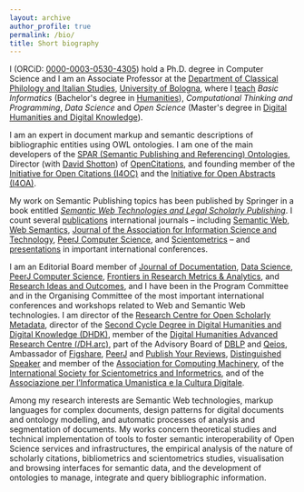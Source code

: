 ```yaml
---
layout: archive
author_profile: true
permalink: /bio/
title: Short biography
---
```


I (ORCiD: [0000-0003-0530-4305](https://orcid.org/0000-0003-0530-4305)) hold a Ph.D. degree in Computer Science and I am an Associate Professor at the [Department of Classical Philology and Italian Studies](http://www.ficlit.unibo.it/), [University of Bologna](http://www.unibo.it/en), where I [teach](https://www.unibo.it/sitoweb/silvio.peroni/teachings) *Basic Informatics* (Bachelor's degree in [Humanities](https://corsi.unibo.it/1cycle/Humanities)), *Computational Thinking and Programming*, *Data Science* and *Open Science* (Master's degree in [Digital Humanities and Digital Knowledge](https://corsi.unibo.it/2cycle/DigitalHumanitiesKnowledge)). 

I am an expert in document markup and semantic descriptions of bibliographic entities using OWL ontologies. I am one of the main developers of the [SPAR (Semantic Publishing and Referencing) Ontologies](http://www.sparontologies.net), Director (with [David Shotton](https://twitter.com/dshotton)) of [OpenCitations](http://opencitations.net), and founding member of the [Initiative for Open Citations (I4OC)](https://i4oc.org) and the [Initiative for Open Abstracts (I4OA)](https://i4oa.org).

My work on Semantic Publishing topics has been published by Springer in a book entitled *[Semantic Web Technologies and Legal Scholarly Publishing](http://www.springer.com/it/book/9783319047768)*. I count several [publications](/pub/) international journals – including [Semantic Web](http://www.semantic-web-journal.net/), [Web Semantics](https://www.journals.elsevier.com/journal-of-web-semantics/), [Journal of the Association for Information Science and Technology](http://onlinelibrary.wiley.com/journal/10.1002/(ISSN)2330-1643), [PeerJ Computer Science](https://peerj.com/computer-science/), and [Scientometrics](https://link.springer.com/journal/11192) – and [presentations](/tlk/) in important international conferences. 

I am an Editorial Board member of [Journal of Documentation](https://www.emerald.com/insight/publication/issn/0022-0418), [Data Science](https://datasciencehub.net/), [PeerJ Computer Science](https://peerj.com/computer-science/), [Frontiers in Research Metrics & Analytics](https://www.frontiersin.org/journals/research-metrics-and-analytics), and [Research Ideas and Outcomes](https://riojournal.com/), and I have been in the Program Committee and in the Organising Committee of the most important international conferences and workshops related to Web and Semantic Web technologies. I am director of the [Research Centre for Open Scholarly Metadata](https://openscholarlymetadata.org), director of the [Second Cycle Degree in Digital Humanities and Digital Knowledge (DHDK)](https://corsi.unibo.it/2cycle/DigitalHumanitiesKnowledge), member of the [Digital Humanities Advanced Research Centre (/DH.arc)](http://dharc.unibo.it), part of the Advisory Board of [DBLP](https://dblp.uni-trier.de/) and [Qeios](https://www.qeios.com/), Ambassador of [Figshare](https://figshare.com/), [PeerJ](https://peerj.com) and [Publish Your Reviews](http://asapbio.org/publishyourreviews), [Distinguished Speaker](https://speakers.acm.org/speakers/peroni_17349) and member of the [Association for Computing Machinery](https://www.acm.org/), of the [International Society for Scientometrics and Informetrics](http://issi-society.org/), and of the [Associazione per l’Informatica Umanistica e la Cultura Digitale](http://www.aiucd.it).

Among my research interests are Semantic Web technologies, markup languages for complex documents, design patterns for digital documents and ontology modelling, and automatic processes of analysis and segmentation of documents. My works concern theoretical studies and technical implementation of tools to foster semantic interoperability of Open Science services and infrastructures, the empirical analysis of the nature of scholarly citations, bibliometrics and scientometrics studies, visualisation and browsing interfaces for semantic data, and the development of ontologies to manage, integrate and query bibliographic information.
